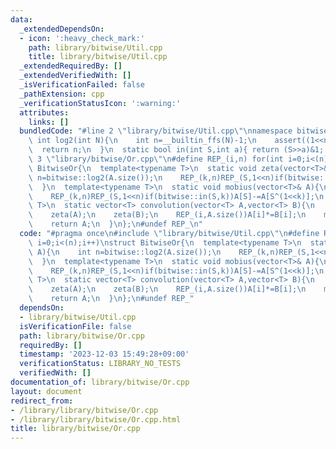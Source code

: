 ```yaml
---
data:
  _extendedDependsOn:
  - icon: ':heavy_check_mark:'
    path: library/bitwise/Util.cpp
    title: library/bitwise/Util.cpp
  _extendedRequiredBy: []
  _extendedVerifiedWith: []
  _isVerificationFailed: false
  _pathExtension: cpp
  _verificationStatusIcon: ':warning:'
  attributes:
    links: []
  bundledCode: "#line 2 \"library/bitwise/Util.cpp\"\nnamespace bitwise{\n  static\
    \ int log2(int N){\n    int n=__builtin_ffs(N)-1;\n    assert((1<<n)==N);\n  \
    \  return n;\n  }\n  static bool in(int S,int a){ return (S>>a)&1; }\n}\n#line\
    \ 3 \"library/bitwise/Or.cpp\"\n#define REP_(i,n) for(int i=0;i<(n);i++)\nstruct\
    \ BitwiseOr{\n  template<typename T>\n  static void zeta(vector<T>& A){\n    int\
    \ n=bitwise::log2(A.size());\n    REP_(k,n)REP_(S,1<<n)if(bitwise::in(S,k))A[S]+=A[S^(1<<k)];\n\
    \  }\n  template<typename T>\n  static void mobius(vector<T>& A){\n    int n=bitwise::log2(A.size());\n\
    \    REP_(k,n)REP_(S,1<<n)if(bitwise::in(S,k))A[S]-=A[S^(1<<k)];\n  }\n  template<typename\
    \ T>\n  static vector<T> convolution(vector<T> A,vector<T> B){\n    assert(A.size()==B.size());\n\
    \    zeta(A);\n    zeta(B);\n    REP_(i,A.size())A[i]*=B[i];\n    mobius(A);\n\
    \    return A;\n  }\n};\n#undef REP_\n"
  code: "#pragma once\n#include \"library/bitwise/Util.cpp\"\n#define REP_(i,n) for(int\
    \ i=0;i<(n);i++)\nstruct BitwiseOr{\n  template<typename T>\n  static void zeta(vector<T>&\
    \ A){\n    int n=bitwise::log2(A.size());\n    REP_(k,n)REP_(S,1<<n)if(bitwise::in(S,k))A[S]+=A[S^(1<<k)];\n\
    \  }\n  template<typename T>\n  static void mobius(vector<T>& A){\n    int n=bitwise::log2(A.size());\n\
    \    REP_(k,n)REP_(S,1<<n)if(bitwise::in(S,k))A[S]-=A[S^(1<<k)];\n  }\n  template<typename\
    \ T>\n  static vector<T> convolution(vector<T> A,vector<T> B){\n    assert(A.size()==B.size());\n\
    \    zeta(A);\n    zeta(B);\n    REP_(i,A.size())A[i]*=B[i];\n    mobius(A);\n\
    \    return A;\n  }\n};\n#undef REP_"
  dependsOn:
  - library/bitwise/Util.cpp
  isVerificationFile: false
  path: library/bitwise/Or.cpp
  requiredBy: []
  timestamp: '2023-12-03 15:49:28+09:00'
  verificationStatus: LIBRARY_NO_TESTS
  verifiedWith: []
documentation_of: library/bitwise/Or.cpp
layout: document
redirect_from:
- /library/library/bitwise/Or.cpp
- /library/library/bitwise/Or.cpp.html
title: library/bitwise/Or.cpp
---
```

